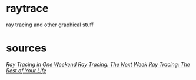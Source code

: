 # raytrace
ray tracing and other graphical stuff

# sources
[_Ray Tracing in One Weekend_](https://raytracing.github.io/books/RayTracingInOneWeekend.html)
[_Ray Tracing: The Next Week_](https://raytracing.github.io/books/RayTracingTheNextWeek.html)
[_Ray Tracing: The Rest of Your Life_](https://raytracing.github.io/books/RayTracingTheRestOfYourLife.html)

